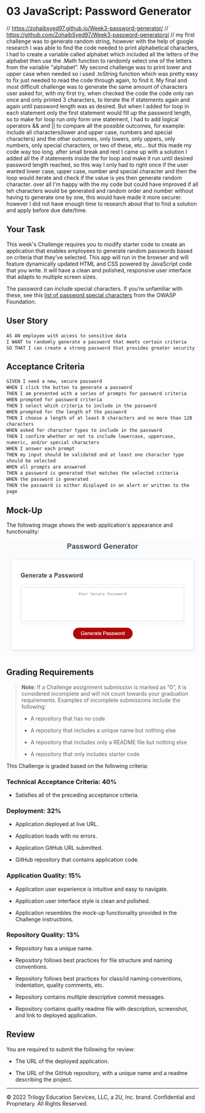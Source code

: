 # 03 JavaScript: Password Generator

// https://zohaibsyed97.github.io/Week3-password-generator/
// https://github.com/ZohaibSyed97/Week3-password-generatorgi
// my first challenge was to generate random string, however with the help of google research I was able to find the code needed to print alphabetical characters, I had to create a variable called alphabet which included all the letters of the alphabet then use the .Math function to randomly select one of the letters from the variable "alphabet".
My second challenge was to print lower and upper case when needed so i used .toString function which was pretty easy to fix just needed to read the code through again, to find it.
My final and most difficult challenge was to generate the same amount of characters user asked for, with my first try, when checked the code the code only ran once and only printed 3 characters, to iterate the if statements again and again until password length was as desired. But when I added for loop in each statement only the first statement would fill up the password length, so to make for loop run only form one statement, I had to add logical operators && and || to compare all the possible outcomes, for example: include all characters(lower and upper case, numbers and special characters) and the other outcomes, only lowers, only uppers, only numbers, only special characters, or two of these, etc... but this made my code way too long. after small break and rest I came up with a solution I added all the if statements inside the for loop and make it run until desired password length reached, so this way I only had to right once if the user wanted lower case, upper case, number and special character and then the loop would iterate and check if the value is yes then generate random character. over all I'm happy with the my code but could have improved if all teh characters would be generated and random order and number without having to generate one by one, this would have made it more securer. however I did not have enough time to research about that to find a solution and apply before due date/time.

## Your Task

This week's Challenge requires you to modify starter code to create an application that enables employees to generate random passwords based on criteria that they’ve selected. This app will run in the browser and will feature dynamically updated HTML and CSS powered by JavaScript code that you write. It will have a clean and polished, responsive user interface that adapts to multiple screen sizes.

The password can include special characters. If you’re unfamiliar with these, see this [list of password special characters](https://www.owasp.org/index.php/Password_special_characters) from the OWASP Foundation.

## User Story

```
AS AN employee with access to sensitive data
I WANT to randomly generate a password that meets certain criteria
SO THAT I can create a strong password that provides greater security
```

## Acceptance Criteria

```
GIVEN I need a new, secure password
WHEN I click the button to generate a password
THEN I am presented with a series of prompts for password criteria
WHEN prompted for password criteria
THEN I select which criteria to include in the password
WHEN prompted for the length of the password
THEN I choose a length of at least 8 characters and no more than 128 characters
WHEN asked for character types to include in the password
THEN I confirm whether or not to include lowercase, uppercase, numeric, and/or special characters
WHEN I answer each prompt
THEN my input should be validated and at least one character type should be selected
WHEN all prompts are answered
THEN a password is generated that matches the selected criteria
WHEN the password is generated
THEN the password is either displayed in an alert or written to the page
```

## Mock-Up

The following image shows the web application's appearance and functionality:

![The Password Generator application displays a red button to "Generate Password".](./Assets/03-javascript-homework-demo.png)

## Grading Requirements

> **Note**: If a Challenge assignment submission is marked as “0”, it is considered incomplete and will not count towards your graduation requirements. Examples of incomplete submissions include the following:
>
> - A repository that has no code
>
> - A repository that includes a unique name but nothing else
>
> - A repository that includes only a README file but nothing else
>
> - A repository that only includes starter code

This Challenge is graded based on the following criteria:

### Technical Acceptance Criteria: 40%

- Satisfies all of the preceding acceptance criteria.

### Deployment: 32%

- Application deployed at live URL.

- Application loads with no errors.

- Application GitHub URL submitted.

- GitHub repository that contains application code.

### Application Quality: 15%

- Application user experience is intuitive and easy to navigate.

- Application user interface style is clean and polished.

- Application resembles the mock-up functionality provided in the Challenge instructions.

### Repository Quality: 13%

- Repository has a unique name.

- Repository follows best practices for file structure and naming conventions.

- Repository follows best practices for class/id naming conventions, indentation, quality comments, etc.

- Repository contains multiple descriptive commit messages.

- Repository contains quality readme file with description, screenshot, and link to deployed application.

## Review

You are required to submit the following for review:

- The URL of the deployed application.

- The URL of the GitHub repository, with a unique name and a readme describing the project.

---

© 2022 Trilogy Education Services, LLC, a 2U, Inc. brand. Confidential and Proprietary. All Rights Reserved.
